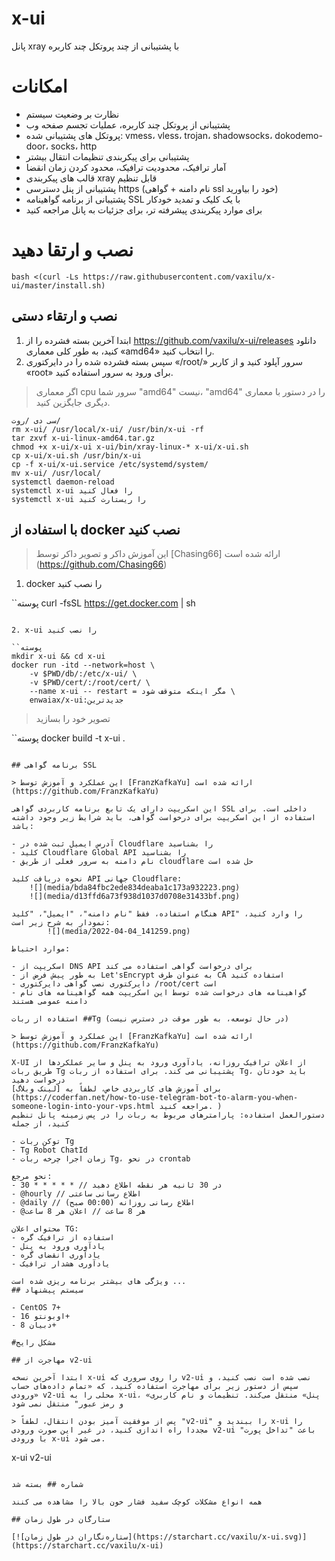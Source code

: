 # x-ui

پانل xray با پشتیبانی از چند پروتکل چند کاربره

# امکانات

- نظارت بر وضعیت سیستم
- پشتیبانی از پروتکل چند کاربره، عملیات تجسم صفحه وب
- پروتکل های پشتیبانی شده: vmess، vless، trojan، shadowsocks، dokodemo-door، socks، http
- پشتیبانی برای پیکربندی تنظیمات انتقال بیشتر
- آمار ترافیک، محدودیت ترافیک، محدود کردن زمان انقضا
- قالب های پیکربندی xray قابل تنظیم
- پشتیبانی از پنل دسترسی https (نام دامنه + گواهی ssl خود را بیاورید)
- پشتیبانی از برنامه گواهینامه SSL با یک کلیک و تمدید خودکار
- برای موارد پیکربندی پیشرفته تر، برای جزئیات به پانل مراجعه کنید

# نصب و ارتقا دهید

```
bash <(curl -Ls https://raw.githubusercontent.com/vaxilu/x-ui/master/install.sh)
```

## نصب و ارتقاء دستی

1. ابتدا آخرین بسته فشرده را از https://github.com/vaxilu/x-ui/releases دانلود کنید، به طور کلی معماری «amd64» را انتخاب کنید.
2. سپس بسته فشرده شده را در دایرکتوری «/root/» سرور آپلود کنید و از کاربر «root» برای ورود به سرور استفاده کنید.

> اگر معماری cpu سرور شما "amd64" نیست، "amd64" را در دستور با معماری دیگری جایگزین کنید.

```
سی دی /روت/
rm x-ui/ /usr/local/x-ui/ /usr/bin/x-ui -rf
tar zxvf x-ui-linux-amd64.tar.gz
chmod +x x-ui/x-ui x-ui/bin/xray-linux-* x-ui/x-ui.sh
cp x-ui/x-ui.sh /usr/bin/x-ui
cp -f x-ui/x-ui.service /etc/systemd/system/
mv x-ui/ /usr/local/
systemctl daemon-reload
systemctl x-ui را فعال کنید
systemctl x-ui را ریستارت کنید
```

## با استفاده از docker نصب کنید

> این آموزش داکر و تصویر داکر توسط [Chasing66] ارائه شده است (https://github.com/Chasing66)

1. docker را نصب کنید

``پوسته
curl -fsSL https://get.docker.com | sh
```

2. x-ui را نصب کنید

``پوسته
mkdir x-ui && cd x-ui
docker run -itd --network=host \
    -v $PWD/db/:/etc/x-ui/ \
    -v $PWD/cert/:/root/cert/ \
    --name x-ui -- restart = مگر اینکه متوقف شود \
    enwaiax/x-ui:جدیدترین
```

> تصویر خود را بسازید

``پوسته
docker build -t x-ui .
```

## برنامه گواهی SSL

> این عملکرد و آموزش توسط [FranzKafkaYu] ارائه شده است (https://github.com/FranzKafkaYu)

این اسکریپت دارای یک تابع برنامه کاربردی گواهی SSL داخلی است. برای استفاده از این اسکریپت برای درخواست گواهی، باید شرایط زیر وجود داشته باشد:

- آدرس ایمیل ثبت شده در Cloudflare را بشناسید
- کلید Cloudflare Global API را بشناسید
- نام دامنه به سرور فعلی از طریق cloudflare حل شده است

نحوه دریافت کلید API جهانی Cloudflare:
    ![](media/bda84fbc2ede834deaba1c173a932223.png)
    ![](media/d13ffd6a73f938d1037d0708e31433bf.png)

هنگام استفاده، فقط "نام دامنه"، "ایمیل"، "کلید API" را وارد کنید، نمودار به شرح زیر است:
        ![](media/2022-04-04_141259.png)

موارد احتیاط:

- اسکریپت از DNS API برای درخواست گواهی استفاده می کند
- به طور پیش فرض از Let'sEncrypt به عنوان طرف CA استفاده کنید
- دایرکتوری نصب گواهی دایرکتوری /root/cert است
- گواهینامه های درخواست شده توسط این اسکریپت همه گواهینامه های نام دامنه عمومی هستند

استفاده از ربات ##Tg (در حال توسعه، به طور موقت در دسترس نیست)

> این عملکرد و آموزش توسط [FranzKafkaYu] ارائه شده است (https://github.com/FranzKafkaYu)

X-UI از اعلان ترافیک روزانه، یادآوری ورود به پنل و سایر عملکردها از طریق ربات Tg پشتیبانی می کند. برای استفاده از ربات Tg، باید خودتان درخواست دهید
برای آموزش های کاربردی خاص، لطفاً به [لینک وبلاگ](https://coderfan.net/how-to-use-telegram-bot-to-alarm-you-when-someone-login-into-your-vps.html مراجعه کنید. )
دستورالعمل استفاده: پارامترهای مربوط به ربات را در پس زمینه پانل تنظیم کنید، از جمله

- توکن ربات Tg
- Tg Robot ChatId
- زمان اجرا چرخه ربات Tg، در نحو crontab

نحو مرجع:
- 30 * * * * * // در 30 ثانیه هر نقطه اطلاع دهید
- @hourly // اطلاع رسانی ساعتی
- @daily // اطلاع رسانی روزانه (00:00 صبح)
- @هر 8 ساعت // اعلان هر 8 ساعت

محتوای اعلان TG:
- استفاده از ترافیک گره
- یادآوری ورود به پنل
- یادآوری انقضای گره
- یادآوری هشدار ترافیک

ویژگی های بیشتر برنامه ریزی شده است ...
## سیستم پیشنهاد

- CentOS 7+
- اوبونتو 16+
- دبیان 8+

#مشکل رایج

## مهاجرت از v2-ui

ابتدا آخرین نسخه x-ui را روی سروری که v2-ui نصب شده است نصب کنید، و سپس از دستور زیر برای مهاجرت استفاده کنید، که «تمام داده‌های حساب ورودی» v2-ui محلی را به x-ui، «پنل» منتقل می‌کند. تنظیمات و نام کاربری و رمز عبور" منتقل نمی شود

> پس از موفقیت آمیز بودن انتقال، لطفاً "v2-ui" را ببندید و x-ui را مجددا راه اندازی کنید، در غیر این صورت ورودی v2-ui باعث "تداخل پورت" با ورودی x-ui می شود.

```
x-ui v2-ui
```

شماره ## بسته شد

همه انواع مشکلات کوچک سفید فشار خون بالا را مشاهده می کنند

## ستارگان در طول زمان

[![ستاره‌نگاران در طول زمان](https://starchart.cc/vaxilu/x-ui.svg)](https://starchart.cc/vaxilu/x-ui)

